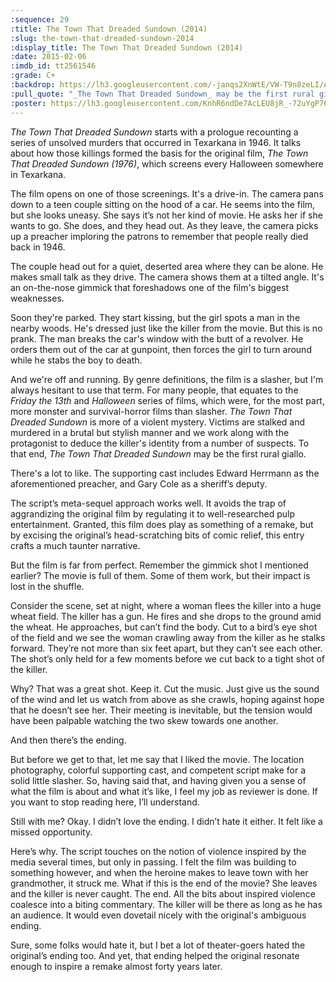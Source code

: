 ```yaml
---
:sequence: 29
:title: The Town That Dreaded Sundown (2014)
:slug: the-town-that-dreaded-sundown-2014
:display_title: The Town That Dreaded Sundown (2014)
:date: 2015-02-06
:imdb_id: tt2561546
:grade: C+
:backdrop: https://lh3.googleusercontent.com/-janqs2XnWtE/VW-T9n8zeLI/AAAAAAAACyQ/GRYkznL4lzY/w1000-rj/the-town-that-dreaded-sundown-2014.png
:pull_quote: "_The Town That Dreaded Sundown_ may be the first rural giallo."
:poster: https://lh3.googleusercontent.com/KnhR6ndDe7AcLEU8jR_-72uYgP76Q8Jn1Oe8SQTrXVjEBnJunyi60qZcSHnMXh8bb8hu3dIS9-YV=w290-rj
---
```

_The Town That Dreaded Sundown_ starts with a prologue recounting a series of unsolved murders that occurred in Texarkana in 1946. It talks about how those killings formed the basis for the original film, _The Town That Dreaded Sundown (1976)_, which screens every Halloween somewhere in Texarkana.

The film opens on one of those screenings. It's a drive-in. The camera pans down to a teen couple sitting on the hood of a car. He seems into the film, but she looks uneasy. She says it’s not her kind of movie. He asks her if she wants to go. She does, and they head out. As they leave, the camera picks up a preacher imploring the patrons to remember that people really died back in 1946.

The couple head out for a quiet, deserted area where they can be alone. He makes small talk as they drive. The camera shows them at a tilted angle. It's an on-the-nose gimmick that foreshadows one of the film's biggest weaknesses.

Soon they're parked. They start kissing, but the girl spots a man in the nearby woods. He's dressed just like the killer from the movie. But this is no prank. The man breaks the car's window with the butt of a revolver. He orders them out of the car at gunpoint, then forces the girl to turn around while he stabs the boy to death.

And we're off and running. By genre definitions, the film is a slasher, but I'm always hesitant to use that term. For many people, that equates to the _Friday the 13th_ and _Halloween_ series of films, which were, for the most part, more monster and survival-horror films than slasher. _The Town That Dreaded Sundown_ is more of a violent mystery. Victims are stalked and murdered in a brutal but stylish manner and we work along with the protagonist to deduce the killer's identity from a number of suspects. To that end, _The Town That Dreaded Sundown_ may be the first rural giallo.

There's a lot to like. The supporting cast includes Edward Herrmann as the aforementioned preacher, and Gary Cole as a sheriff’s deputy.

The script’s meta-sequel approach works well. It avoids the trap of aggrandizing the original film by regulating it to well-researched pulp entertainment. Granted, this film does play as something of a remake, but by excising the original’s head-scratching bits of comic relief, this entry crafts a much taunter narrative.

But the film is far from perfect. Remember the gimmick shot I mentioned earlier? The movie is full of them. Some of them work, but their impact is lost in the shuffle.

Consider the scene, set at night, where a woman flees the killer into a huge wheat field. The killer has a gun. He fires and she drops to the ground amid the wheat. He approaches, but can’t find the body. Cut to a bird’s eye shot of the field and we see the woman crawling away from the killer as he stalks forward. They’re not more than six feet apart, but they can’t see each other. The shot’s only held for a few moments before we cut back to a tight shot of the killer.

Why? That was a great shot. Keep it. Cut the music. Just give us the sound of the wind and let us watch from above as she crawls, hoping against hope that he doesn’t see her. Their meeting is inevitable, but the tension would have been palpable watching the two skew towards one another.

And then there’s the ending.

But before we get to that, let me say that I liked the movie. The location photography, colorful supporting cast, and competent script make for a solid little slasher. So, having said that, and having given you a sense of what the film is about and what it’s like, I feel my job as reviewer is done. If you want to stop reading here, I’ll understand.

Still with me? Okay. I didn’t love the ending. I didn’t hate it either. It felt like a missed opportunity.

Here’s why. The script touches on the notion of violence inspired by the media several times, but only in passing. I felt the film was building to something however, and when the heroine makes to leave town with her grandmother, it struck me. What if this is the end of the movie? She leaves and the killer is never caught. The end. All the bits about inspired violence coalesce into a biting commentary. The killer will be there as long as he has an audience. It would even dovetail nicely with the original's ambiguous ending.

Sure, some folks would hate it, but I bet a lot of theater-goers hated the original’s ending too. And yet, that ending helped the original resonate enough to inspire a remake almost forty years later.
